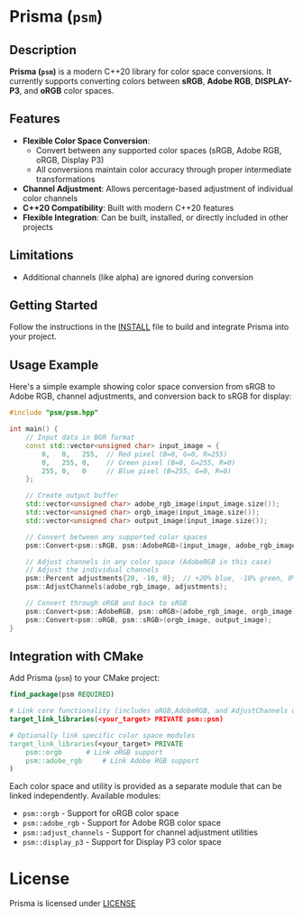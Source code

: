 # Prisma (`psm`)

## Description

**Prisma (`psm`)** is a modern C++20 library for color space conversions. It
currently supports converting colors between **sRGB**, **Adobe RGB**, **DISPLAY-P3**,
and **oRGB** color spaces.

## Features

- **Flexible Color Space Conversion**:
  - Convert between any supported color spaces (sRGB, Adobe RGB, oRGB, Display P3)
  - All conversions maintain color accuracy through proper intermediate
    transformations
- **Channel Adjustment**: Allows percentage-based adjustment of individual color
  channels
- **C++20 Compatibility**: Built with modern C++20 features
- **Flexible Integration**: Can be built, installed, or directly included in
  other projects

## Limitations

- Additional channels (like alpha) are ignored during conversion

## Getting Started

Follow the instructions in the [INSTALL](INSTALL.md) file to build and integrate
Prisma into your project.

## Usage Example

Here's a simple example showing color space conversion from sRGB to Adobe RGB,
channel adjustments, and conversion back to sRGB for display:

```cpp
#include "psm/psm.hpp"

int main() {
    // Input data in BGR format
    const std::vector<unsigned char> input_image = {
        0,   0,   255,  // Red pixel (B=0, G=0, R=255)
        0,   255, 0,    // Green pixel (B=0, G=255, R=0)
        255, 0,   0     // Blue pixel (B=255, G=0, R=0)
    };

    // Create output buffer
    std::vector<unsigned char> adobe_rgb_image(input_image.size());
    std::vector<unsigned char> orgb_image(input_image.size());
    std::vector<unsigned char> output_image(input_image.size());

    // Convert between any supported color spaces
    psm::Convert<psm::sRGB, psm::AdobeRGB>(input_image, adobe_rgb_image);

    // Adjust channels in any color space (AdobeRGB in this case)
    // Adjust the individual channels
    psm::Percent adjustments{20, -10, 0};  // +20% blue, -10% green, 0% red
    psm::AdjustChannels(adobe_rgb_image, adjustments);

    // Convert through oRGB and back to sRGB
    psm::Convert<psm::AdobeRGB, psm::oRGB>(adobe_rgb_image, orgb_image);
    psm::Convert<psm::oRGB, psm::sRGB>(orgb_image, output_image);
}
```

## Integration with CMake

Add Prisma (`psm`) to your CMake project:

```cmake
find_package(psm REQUIRED)

# Link core functionality (includes oRGB,AdobeRGB, and AdjustChannels utility)
target_link_libraries(<your_target> PRIVATE psm::psm)

# Optionally link specific color space modules
target_link_libraries(<your_target> PRIVATE
    psm::orgb      # Link oRGB support
    psm::adobe_rgb     # Link Adobe RGB support
)
```

Each color space and utility is provided as a separate module that can be linked independently. Available modules:
- `psm::orgb` - Support for oRGB color space
- `psm::adobe_rgb` - Support for Adobe RGB color space
- `psm::adjust_channels` - Support for channel adjustment utilities
- `psm::display_p3` - Support for Display P3 color space
# License

Prisma is licensed under [LICENSE](LICENSE)
